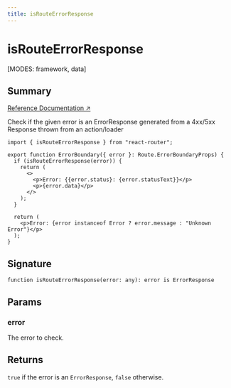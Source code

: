 ```yaml
---
title: isRouteErrorResponse
---
```


# isRouteErrorResponse

<!--
⚠️ ⚠️ IMPORTANT ⚠️ ⚠️ 

Thank you for helping improve our documentation!

This file is auto-generated from the JSDoc comments in the source
code, so please edit the JSDoc comments in the file below and this
file will be re-generated once those changes are merged.

https://github.com/remix-run/react-router/blob/main/packages/react-router/lib/router/utils.ts
-->

[MODES: framework, data]

## Summary

[Reference Documentation ↗](https://api.reactrouter.com/v7/functions/react_router.isRouteErrorResponse.html)

Check if the given error is an ErrorResponse generated from a 4xx/5xx
Response thrown from an action/loader

```tsx
import { isRouteErrorResponse } from "react-router";

export function ErrorBoundary({ error }: Route.ErrorBoundaryProps) {
  if (isRouteErrorResponse(error)) {
    return (
      <>
        <p>Error: {{error.status}: {error.statusText}}</p>
        <p>{error.data}</p>
      </>
    );
  }

  return (
    <p>Error: {error instanceof Error ? error.message : "Unknown Error"}</p>
  );
}
```

## Signature

```tsx
function isRouteErrorResponse(error: any): error is ErrorResponse
```

## Params

### error

The error to check.

## Returns

`true` if the error is an `ErrorResponse`, `false` otherwise.

